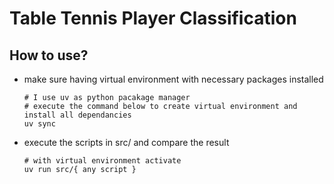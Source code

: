# Table Tennis Player Classification

## How to use?

- make sure having virtual environment with necessary packages installed
	```shell
 	# I use uv as python pacakage manager
 	# execute the command below to create virtual environment and install all dependancies
 	uv sync
 	```
- execute the scripts in src/ and compare the result
	```shell
 	# with virtual environment activate
 	uv run src/{ any script }
 	```
